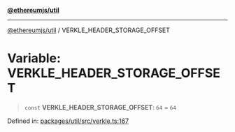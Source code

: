 [**@ethereumjs/util**](../README.md)

***

[@ethereumjs/util](../README.md) / VERKLE\_HEADER\_STORAGE\_OFFSET

# Variable: VERKLE\_HEADER\_STORAGE\_OFFSET

> `const` **VERKLE\_HEADER\_STORAGE\_OFFSET**: `64` = `64`

Defined in: [packages/util/src/verkle.ts:167](https://github.com/Dargon789/ethereumjs-monorepo/blob/master/packages/util/src/verkle.ts#L167)
